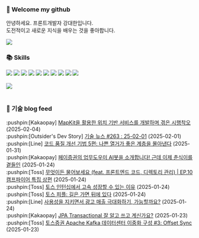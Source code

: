 ### 👋 Welcome my github

안녕하세요. 프론트개발자 강대한입니다.
<br>
도전적이고 새로운 지식을 배우는 것을 좋아합니다.

<!--
![header](https://capsule-render.vercel.app/api?type=Waving&color=auto&height=300&section=header&text=Welcome&fontAlignY=40&desc=KangDaeHan%20github%20&descSize=20&descAlignY=55&animation=fadeIn&fontSize=90)

**KangDaeHan/KangDaeHan** is a ✨ _special_ ✨ repository because its `README.md` (this file) appears on your GitHub profile.

Here are some ideas to get you started:

- 🔭 I’m currently working on ...
- 🌱 I’m currently learning ...
- 👯 I’m looking to collaborate on ...
- 🤔 I’m looking for help with ...
- 💬 Ask me about ...
- 📫 How to reach me: ...
- 😄 Pronouns: ...
- ⚡ Fun fact: ...
-->

<a href="https://twinfamily.github.io" target="_blank"><img src="https://img.shields.io/badge/Blog-121D33?style=flat-square&logo=blogger&logoColor=ffffff"/></a>

### :books: Skills
<a href="#" target="_blank"><img src="https://img.shields.io/badge/React-61DAFB?style=flat-square&logo=react&logoColor=ffffff"/></a>
<a href="#" target="_blank"><img src="https://img.shields.io/badge/Html5-E34F26?style=flat-square&logo=html5&logoColor=ffffff"/></a>
<a href="#" target="_blank"><img src="https://img.shields.io/badge/Javascript-F7DF1E?style=flat-square&logo=javascript&logoColor=ffffff"/></a>
<a href="#" target="_blank"><img src="https://img.shields.io/badge/Cssmodules-000000?style=flat-square&logo=cssmodules&logoColor=ffffff"/></a>
<a href="#" target="_blank"><img src="https://img.shields.io/badge/Node.js-339933?style=flat-square&logo=nodedotjs&logoColor=ffffff"/></a>
<a href="#" target="_blank"><img src="https://img.shields.io/badge/Typescript-3178C6?style=flat-square&logo=typescript&logoColor=ffffff"/></a>
<a href="#" target="_blank"><img src="https://img.shields.io/badge/Git-F05032?style=flat-square&logo=git&logoColor=ffffff"/></a>
<a href="#" target="_blank"><img src="https://img.shields.io/badge/Gitlab-FC6D26?style=flat-square&logo=gitlab&logoColor=ffffff"/></a>
<a href="#" target="_blank"><img src="https://img.shields.io/badge/Webpack-8DD6F9?style=flat-square&logo=webpack&logoColor=ffffff"/></a>
<a href="#" target="_blank"><img src="https://img.shields.io/badge/Vite-646CFF?style=flat-square&logo=vite&logoColor=ffffff"/></a>
<br><br>
<img src="https://github-readme-stats.vercel.app/api/top-langs/?username=KangDaeHan&layout=compact">
<br><br>
### :round_pushpin: 기술 blog feed
<!-- BLOG-POST-LIST:START --><div>:pushpin:[Kakaopay] <a target="_blank" href="https://tech.kakaopay.com/post/ios-mapkit/">MapKit을 활용한 위치 기반 서비스를 개발하며 겪은 시행착오</a> (2025-02-04)</div><div>:pushpin:[Outsider's Dev Story] <a target="_blank" href="https://blog.outsider.ne.kr/1753">기술 뉴스 #263 : 25-02-01</a> (2025-02-01)</div><div>:pushpin:[Line] <a target="_blank" href="https://techblog.lycorp.co.jp/ko/techniques-for-improving-code-quality-5">코드 품질 개선 기법 5편: 나쁜 열거가 좋은 계층을 몰아낸다</a> (2025-01-31)</div><div>:pushpin:[Kakaopay] <a target="_blank" href="https://tech.kakaopay.com/post/choonsiri/">페이증권의 업무도우미 AI봇을 소개합니다! 근데 이제 춘식이를 곁들인</a> (2025-01-24)</div><div>:pushpin:[Toss] <a target="_blank" href="https://toss.tech/article/firesidechat_frontend_10">무엇이든 물어보세요 &lpar;feat. 프론트엔드 코드, 디렉토리 관리&rpar; | EP.10 캠프파이어 특집 상편</a> (2025-01-24)</div><div>:pushpin:[Toss] <a target="_blank" href="https://toss.tech/article/33215">토스 인턴십에서 고속 성장할 수 있는 이유</a> (2025-01-24)</div><div>:pushpin:[Toss] <a target="_blank" href="https://toss.tech/article/tosspeople-jimin">토스 피플: 길은 가면 뒤에 있다</a> (2025-01-24)</div><div>:pushpin:[Line] <a target="_blank" href="https://techblog.lycorp.co.jp/ko/maximizing-ad-revenue-while-preserving-usability">사용성을 지키면서 광고 매출 극대화하기, 가능할까요?</a> (2025-01-24)</div><div>:pushpin:[Kakaopay] <a target="_blank" href="https://tech.kakaopay.com/post/jpa-transactional-bri/">JPA Transactional 잘 알고 쓰고 계신가요?</a> (2025-01-23)</div><div>:pushpin:[Toss] <a target="_blank" href="https://toss.tech/article/kafka-distribution-3">토스증권 Apache Kafka 데이터센터 이중화 구성 #3: Offset Sync</a> (2025-01-23)</div><!-- BLOG-POST-LIST:END -->

<!-- ![Anurag's GitHub stats](https://github-readme-stats.vercel.app/api?username=KangDaeHan&show_icons=true&theme=radical) -->

